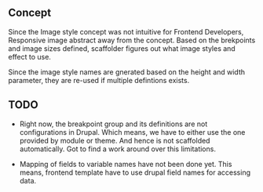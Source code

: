 
## Concept

Since the Image style concept was not intuitive for Frontend Developers, Responsive image abstract away from the concept. Based on the brekpoints and image sizes defined, scaffolder
figures out what image styles and effect to use. 

Since the image style names are gnerated based on the height and width parameter, they are re-used if multiple defintions exists.

## TODO

- Right now, the breakpoint group and its definitions are not configurations in Drupal. Which means, we have to either use the one provided by module or theme. And hence is not scaffolded automatically. Got to find a work around over this limitations.

- Mapping of fields to variable names have not been done yet. This means, frontend template have to use drupal field names for accessing data.